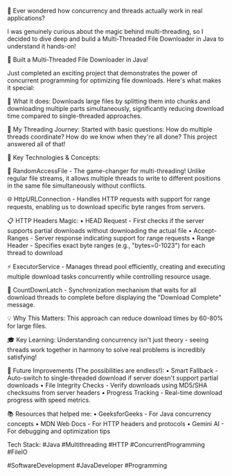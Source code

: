 🤔 Ever wondered how concurrency and threads actually work in real applications?

I was genuinely curious about the magic behind multi-threading, so I decided to dive deep and build a Multi-Threaded File Downloader in Java to understand it hands-on!

🚀 Built a Multi-Threaded File Downloader in Java!

Just completed an exciting project that demonstrates the power of concurrent programming for optimizing file downloads. Here's what makes it special:

🎯 What it does: Downloads large files by splitting them into chunks and downloading multiple parts simultaneously, significantly reducing download time compared to single-threaded approaches.

🧵 My Threading Journey: Started with basic questions: How do multiple threads coordinate? How do we know when they're all done? This project answered all of that!

🔧 Key Technologies & Concepts:

📁 RandomAccessFile - The game-changer for multi-threading! Unlike regular file streams, it allows multiple threads to write to different positions in the same file simultaneously without conflicts.

🌐 HttpURLConnection - Handles HTTP requests with support for range requests, enabling us to download specific byte ranges from servers.

📋 HTTP Headers Magic: • HEAD Request - First checks if the server supports partial downloads without downloading the actual file • Accept-Ranges - Server response indicating support for range requests
• Range Header - Specifies exact byte ranges (e.g., "bytes=0-1023") for each thread to download

⚡ ExecutorService - Manages thread pool efficiently, creating and executing multiple download tasks concurrently while controlling resource usage.

🎯 CountDownLatch - Synchronization mechanism that waits for all download threads to complete before displaying the "Download Complete" message.

💡 Why This Matters: This approach can reduce download times by 60-80% for large files.

🎓 Key Learning: Understanding concurrency isn't just theory - seeing threads work together in harmony to solve real problems is incredibly satisfying!

🚀 Future Improvements (The possibilities are endless!): • Smart Fallback - Auto-switch to single-threaded download if server doesn't support partial downloads • File Integrity Checks - Verify downloads using MD5/SHA checksums from server headers • Progress Tracking - Real-time download progress with speed metrics.

📚 Resources that helped me: • GeeksforGeeks - For Java concurrency concepts • MDN Web Docs - For HTTP headers and protocols • Gemini AI - For debugging and optimization tips

Tech Stack: #Java #Multithreading #HTTP #ConcurrentProgramming #FileIO

#SoftwareDevelopment #JavaDeveloper #Programming
